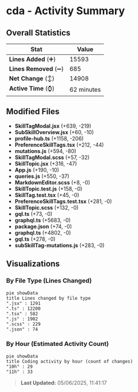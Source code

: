 # cda - Activity Summary 

## Overall Statistics

| Stat                   | Value                                                             |
| ---------------------- | ----------------------------------------------------------------- |
| **Lines Added** (➕)   | 15593                                          |
| **Lines Removed** (➖) | 685                                        |
| **Net Change** (↕)    | 14908                |
| **Active Time** (⌚)   | 62 minutes |


## Modified Files
- **SkillTagModal.jsx** (+639, -219)
- **SubSkillOverview.jsx** (+60, -10)
- **profile-hub.ts** (+1158, -206)
- **PreferenceSkillTags.tsx** (+212, -44)
- **mutations.js** (+594, -80)
- **SkillTagModal.scss** (+57, -32)
- **SkillTopic.jsx** (+316, -47)
- **App.js** (+190, -10)
- **queries.js** (+550, -37)
- **MarkdownEditor.scss** (+8, -0)
- **SkillTopic.test.js** (+158, -0)
- **SkillTag.test.tsx** (+45, -0)
- **PreferenceSkillTags.test.tsx** (+281, -0)
- **SkillTopic.scss** (+132, -0)
- **gql.ts** (+73, -0)
- **graphql.ts** (+5683, -0)
- **package.json** (+74, -0)
- **graphql.ts** (+4802, -0)
- **gql.ts** (+278, -0)
- **subSkillTag-mutations.js** (+283, -0)

## Visualizations

### By File Type (Lines Changed)

```mermaid
pie showData
title Lines changed by file type
".jsx" : 1291
".ts" : 12200
".tsx" : 582
".js" : 1902
".scss" : 229
".json" : 74
```

### By Hour (Estimated Activity Count)

```mermaid
pie showData
title Coding activity by hour (count of changes)
"10h" : 29
"11h" : 33
```


> **Last Updated:** 05/06/2025, 11:41:17